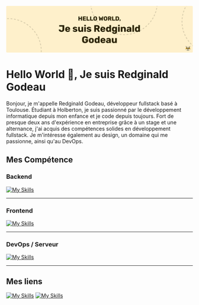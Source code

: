![plot](./banner.jpg)
<h1>Hello World 👋, Je suis Redginald Godeau</h1>
<p>Bonjour, je m'appelle Redginald Godeau, développeur fullstack basé à Toulouse. Étudiant à Holberton, je suis passionné par le développement informatique depuis mon enfance et je code depuis toujours. Fort de presque deux ans d'expérience en entreprise grâce à un stage et une alternance, j'ai acquis des compétences solides en développement fullstack. Je m'intéresse également au design, un domaine qui me passionne, ainsi qu'au DevOps. </p>


<h2> Mes Compétence </h2>
<h3> Backend </h3>

[![My Skills](https://skillicons.dev/icons?i=go,php,symfony)](https://skillicons.dev)

<hr/>

<h3> Frontend </h3>

[![My Skills](https://skillicons.dev/icons?i=html,css,js,ts,react,vuejs)](https://skillicons.dev)

<hr/>

<h3> DevOps / Serveur </h3>

[![My Skills](https://skillicons.dev/icons?i=linux,nginx,docker,postgres,mysql)](https://skillicons.dev)

<hr/>

<h2> Mes liens </h2>

<a href="https://www.linkedin.com/in/redginald-godeau-04ab8a254/" target="blank">[![My Skills](https://skillicons.dev/icons?i=linkedin)](https://skillicons.dev)</a>
<a href="https://redginaldgodeau.dev/" target="blank">[![My Skills](https://skillicons.dev/icons?i=html)](https://skillicons.dev)</a>